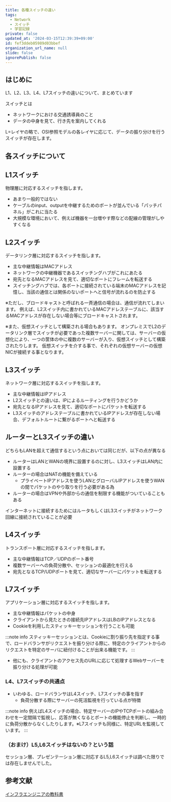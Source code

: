 ```yaml
---
title: 各種スイッチの違い
tags:
  - Network
  - スイッチ
  - 学習記録
private: false
updated_at: '2024-03-15T12:39:39+09:00'
id: fef3ddeb05989d03bbef
organization_url_name: null
slide: false
ignorePublish: false
---
```


## はじめに

L1、L2、L3、L4、L7スイッチの違いについて、まとめています

スイッチとは

- ネットワークにおける交通誘導員のこと
- データの中身を見て、行き先を案内してくれる

L=レイヤの略で、OSI参照モデルの各レイヤに応じて、データの振り分けを行うスイッチが存在します。

## 各スイッチについて

## L1スイッチ

物理層に対応するスイッチを指します。

- あまり一般的ではない
- ケーブルのinput、outputを中継するためのポートが並んでいる「パッチパネル」がこれに当たる
- 大規模な環境において、例えば機器を一台増やす際などの配線の管理がしやすくなる

## L2スイッチ

データリンク層に対応するスイッチを指します。

- 主な中継情報はMACアドレス
- ネットワークの中継機器であるスイッチングハブがこれにあたる
- 宛先となるMACアドレスを見て、適切なポートにフレームを転送する
- スイッチングハブでは、各ポートに接続されている端末のMACアドレスを記憶し、当該の通信とは関係のないポートへと信号が流れるのを防止する

※ただし、ブロードキャストと呼ばれる一斉通信の場合は、通信が流れてしまいます。
例えば、L2スイッチ内に書かれているMACアドレステーブルに、該当するMACアドレスが存在しない場合等にブロードキャストされます。

※また、仮想スイッチとして構築される場合もあります。
オンプレミスでL2のデータリンク層でスイッチが必要であった複数サーバーに関しては、サーバーの仮想化により、一つの筐体の中に複数のサーバーが入り、仮想スイッチとして構築されたりします。
仮想スイッチを介する事で、それぞれの仮想サーバーの仮想NICが接続する事となります。

## L3スイッチ

ネットワーク層に対応するスイッチを指します。

- 主な中継情報はIPアドレス
- L2スイッチとの違いは、IPによるルーティングを行うかどうか
- 宛先となるIPアドレスを見て、適切なポートにパケットを転送する
- L3スイッチのアドレステーブルに書かれているIPアドレスが存在しない場合、デフォルトルートに繋がるポートへと転送する

## ルーターとL3スイッチの違い

どちらもLANを超えて通信するという点においては同じだが、以下の点が異なる

- ルーターはLANとWANの境界に設置するのに対し、L3スイッチはLAN内に設置する
- ルーターの場合はNATの機能を備えている
  - プライベートIPアドレスを使うLANとグローバルIPアドレスを使うWANの間でパケットのやり取りを行う必要がある為
- ルーターの場合はVPNや外部からの通信を制限する機能がついていることもある

インターネットに接続するためにはルータもしくはL3スイッチがネットワーク回線に接続されていることが必要

## L4スイッチ

トランスポート層に対応するスイッチを指します。

- 主な中継情報はTCP／UDPのポート番号
- 複数サーバーへの負荷分散や、セッションの最適化を行える
- 宛先となるTCP/UDPポートを見て、適切なサーバーにパケットを転送する

## L7スイッチ

アプリケーション層に対応するスイッチを指します。

- 主な中継情報はパケットの中身
- クライアントから見たときの接続先IPアドレスはLBのIPアドレスとなる
- Cookieを利用したスティッキーセッションを行うことも可能

:::note info
スティッキーセッションとは、Cookieに割り振り先を指定する事で、ロードバランサがリクエストを振り分ける際に、特定のクライアントからのリクエストを特定のサーバに紐付けることが出来る機能です。
:::

- 他にも、クライアントのアクセス先のURLに応じて処理するWebサーバーを振り分ける処理が可能

### L4、L7スイッチの共通点

- いわゆる、ロードバランサはL4スイッチ、L7スイッチの事を指す
  - 負荷分散する際にサーバーの死活監視を行っている点が特徴

:::note info
例えばL4スイッチの場合、特定サーバーのIPやTCPポートの組み合わせを一定間隔で監視し、応答が無くなるとポートの機能停止を判断し、一時的に負荷分散からなくしたりします。※L7スイッチも同様に、特定URLを監視しています。
:::

### （おまけ）L5,L6スイッチはないの？という話

セッション層、プレゼンテーション層に対応するL5,L6スイッチは調べた限りでは存在しませんでした。

## 参考文献

[インフラエンジニアの教科書](https://www.c-r.com/book/detail/935)

